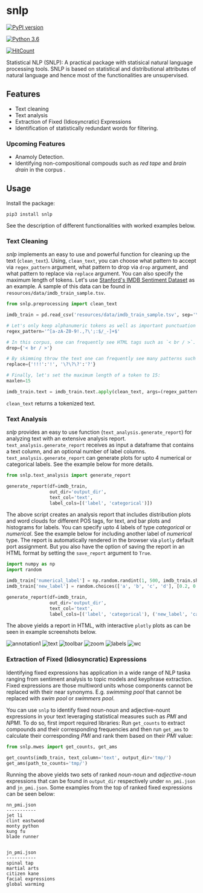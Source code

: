 # snlp

[![PyPI version](https://badge.fury.io/py/snlp.svg)](https://badge.fury.io/py/snlp)

[![Python 3.6](https://img.shields.io/badge/python-3.6-blue.svg)](https://www.python.org/downloads/release/python-360/)


[![HitCount](http://hits.dwyl.com/meghdadFar/snlp.svg)](http://hits.dwyl.com/meghdadFar/snlp)


Statistical NLP (SNLP): A practical package with statisical natural language processing tools. SNLP is based on statistical and distributional attributes of natural language and hence most of the functionalities are unsupervised.

## Features
- Text cleaning 
- Text analysis
- Extraction of Fixed (Idiosyncratic) Expressions
- Identification of statistically redundant words for filtering. 

### Upcoming Features
- Anamoly Detection. 
- Identifying non-compositional compouds such as *red tape* and *brain drain* in the corpus .

## Usage

Install the package:

`pip3 install snlp`

See the description of different functionalities with worked examples below. 

### Text Cleaning

*snlp* implements an easy to use and powerful function for cleaning up the text (`clean_text`). 
Using, `clean_text`, you can choose what pattern to accept via `regex_pattern` argument, 
what pattern to drop via `drop` argument, and what pattern to replace via `replace` argument. You can also specify the maximum length of tokens. 
Let's use [Stanford's IMDB Sentiment Dataset](https://ai.stanford.edu/~amaas/data/sentiment/) as an example. A sample of this data can be found in `resources/data/imdb_train_sample.tsv`.


```python
from snlp.preprocessing import clean_text

imdb_train = pd.read_csv('resources/data/imdb_train_sample.tsv', sep='\t', names=['label', 'text'])

# Let's only keep alphanumeric tokens as well as important punctuation marks:
regex_pattern='^[a-zA-Z0-9!.,?\';:$/_-]+$'

# In this corpus, one can frequently see HTML tags such as `< br / >`. So let's drop them:
drop={'< br / >'}

# By skimming throw the text one can frequently see many patterns such as !!! or ???. Let's replace them:
replace={'!!!':'!', '\?\?\?':'?'}

# Finally, let's set the maximum length of a token to 15:
maxlen=15

imdb_train.text = imdb_train.text.apply(clean_text, args=(regex_pattern, drop, replace, maxlen,))
```

`clean_text` returns a tokenized text. 

### Text Analysis

*snlp* provides an easy to use function (`text_analysis.generate_report`) for analyzing text with an extensive analysis report. `text_analysis.generate_report` 
receives as input a dataframe that contains a text column, and an optional number of label columns. `text_analysis.generate_report` can generate plots for upto 4
numerical or categorical labels. See the example below for more details. 

```python
from snlp.text_analysis import generate_report

generate_report(df=imdb_train,
                out_dir='output_dir',
                text_col='text',
                label_cols=[('label', 'categorical')])

```

The above script creates an analysis report that includes distribution plots and word clouds for different POS tags, for text, and bar plots and histograms for labels. You can specify upto 
4 labels of type *categorical* or *numerical*. See the example below for including another label of *numerical* type. The report is automatically rendered in the browser via `plotly` default port assignment. But you also have the option of saving the report in an HTML format by setting the `save_report` argument to `True`. 

```python
import numpy as np
import random

imdb_train['numerical_label'] = np.random.randint(1, 500, imdb_train.shape[0])
imdb_train['new_label'] = random.choices(['a', 'b', 'c', 'd'], [0.2, 0.5, 0.8, 0.9], k=imdb_train.shape[0])

generate_report(df=imdb_train,
                out_dir='output_dir',
                text_col='text',
                label_cols=[('label', 'categorical'), ('new_label', 'categorical'), ('numerical_label', 'numerical')])

```

The above yields a report in HTML, with interactive `plotly` plots as can be seen in example screenshots below. 

![annotation1](https://github.com/meghdadFar/snlp/blob/master/resources/images/annotation1.png)
![text](https://github.com/meghdadFar/snlp/blob/master/resources/images/text.png)
![toolbar](https://github.com/meghdadFar/snlp/blob/master/resources/images/toolbar.png)
![zoom](https://github.com/meghdadFar/snlp/blob/master/resources/images/zoom.png)
![labels](https://github.com/meghdadFar/snlp/blob/master/resources/images/labels.png)
![wc](https://github.com/meghdadFar/snlp/blob/master/resources/images/wc.png)


### Extraction of Fixed (Idiosyncratic) Expressions

Identifying fixed expressions has application in a wide range of NLP taska ranging from sentiment analysis to topic models and keyphrase extraction. Fixed expressions are those multiword units whose components cannot be replaced with their near synonyms. E.g. *swimming pool* that cannot be replaced with *swim pool* or *swimmers pool*. 

You can use `snlp` to identify fixed noun-noun and adjective-nount expressions in your text leveraging statistical measures such as *PMI* and *NPMI*. To do so, first import required libraries: 
Run `get_counts` to extract compounds and their corresponding frequencies and then run `get_ams` to calculate their corresponding *PMI* and rank them based on their *PMI* value:

```python
from snlp.mwes import get_counts, get_ams

get_counts(imdb_train, text_column='text', output_dir='tmp/')
get_ams(path_to_counts='tmp/')
```

Running the above yields two sets of ranked *noun-noun* and *adjective-noun* expressions that can be found in `output_dir` respectively under `nn_pmi.json` and `jn_pmi.json`. Some examples from the top of ranked fixed expressions can be seen below:

```
nn_pmi.json
-----------
jet li
clint eastwood
monty python
kung fu
blade runner


jn_pmi.json
-----------
spinal tap
martial arts
citizen kane
facial expressions
global warming
```

